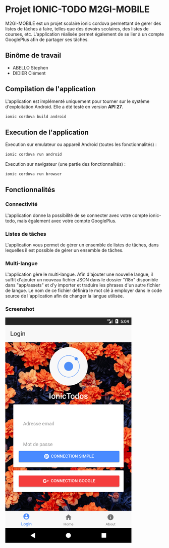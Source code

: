 # Projet IONIC-TODO M2GI-MOBILE
M2GI-MOBILE est un projet scolaire ionic cordova permettant de gerer des listes de tâches à faire, telles que des devoirs scolaires, des listes de courses, etc.
L'application réalisée permet également de se lier à un compte GooglePlus afin de partager ses tâches.

## Binôme de travail
- ABELLO Stephen
- DIDIER Clément

## Compilation de l'application
L'application est implémenté uniquement pour tourner sur le système d'exploitation Android. Elle a été testé en version **API 27**.
```sh
ionic cordova build android
```

## Execution de l'application
Execution sur emulateur ou appareil Android (toutes les fonctionnalités) :
```sh
ionic cordova run android
```

Execution sur navigateur (une partie des fonctionnalités) :
```sh
ionic cordova run browser
```

## Fonctionnalités
### Connectivité
L'application donne la possibilité de se connecter avec votre compte ionic-todo, mais également avec votre compte GooglePlus.

### Listes de tâches
L'application vous permet de gérer un ensemble de listes de tâches, dans lequelles il est possible de gérer un ensemble de tâches.

### Multi-langue
L'application gère le multi-langue. Afin d'ajouter une nouvelle langue, il suffit d'ajouter un nouveau fichier JSON dans le dossier "i18n" disponible dans "app/assets" et d'y importer et traduire les phrases d'un autre fichier de langue. Le nom de ce fichier définira le mot clé à employer dans le code source de l'application afin de changer la langue utilisée.

### Screenshot
<img src="./resources/Screenshot_1518627843.png" width="400px" />
